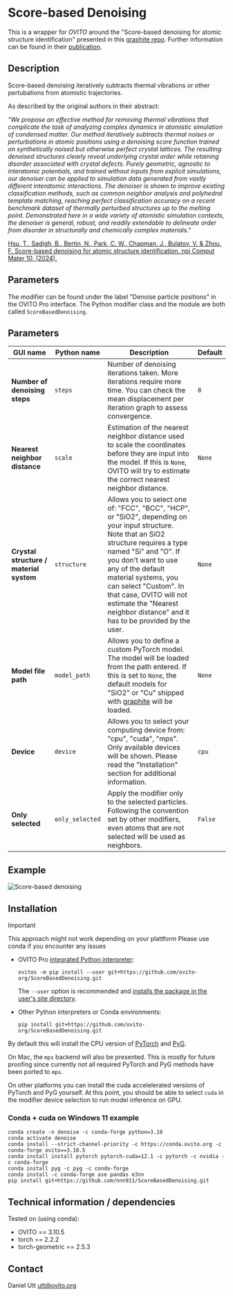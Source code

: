 # Score-based Denoising

This is a wrapper for *OVITO* around the "Score-based denoising for atomic structure identification" presented in this [graphite repo](https://github.com/LLNL/graphite/). Further information can be found in their [publication](https://doi.org/10.1038/s41524-024-01337-z).

## Description

Score-based denoising iteratively subtracts thermal vibrations or other pertubations from atomistic trajectories.

As described by the original authors in their abstract:

*"We propose an effective method for removing thermal vibrations that complicate the task of analyzing complex dynamics in atomistic simulation of condensed matter. Our method iteratively subtracts thermal noises or perturbations in atomic positions using a denoising score function trained on synthetically noised but otherwise perfect crystal lattices. The resulting denoised structures clearly reveal underlying crystal order while retaining disorder associated with crystal defects. Purely geometric, agnostic to interatomic potentials, and trained without inputs from explicit simulations, our denoiser can be applied to simulation data generated from vastly different interatomic interactions. The denoiser is shown to improve existing classification methods, such as common neighbor analysis and polyhedral template matching, reaching perfect classification accuracy on a recent benchmark dataset of thermally perturbed structures up to the melting point. Demonstrated here in a wide variety of atomistic simulation contexts, the denoiser is general, robust, and readily extendable to delineate order from disorder in structurally and chemically complex materials."*

[Hsu, T., Sadigh, B., Bertin, N., Park, C. W., Chapman, J., Bulatov, V. & Zhou, F. Score-based denoising for atomic structure identification. npj Comput Mater 10, (2024).](https://doi.org/10.1038/s41524-024-01337-z)

## Parameters 

The modifier can be found under the label "Denoise particle positions" in the OVITO Pro interface. The Python modifier class and the module are both called `ScoreBasedDenoising`.

## Parameters

| GUI name                                | Python name     | Description                                                                                                                                                                                                                                                                                                                                                         | Default |
|-----------------------------------------|-----------------|---------------------------------------------------------------------------------------------------------------------------------------------------------------------------------------------------------------------------------------------------------------------------------------------------------------------------------------------------------------------|---------|
| **Number of denoising steps**           | `steps`         | Number of denoising iterations taken. More iterations require more time. You can check the mean displacement per iteration graph to assess convergence.                                                                                                                                                                                                             | `8`     |
| **Nearest neighbor distance**           | `scale`         | Estimation of the nearest neighbor distance used to scale the coordinates before they are input into the model. If this is `None`, OVITO will try to estimate the correct nearest neighbor distance.                                                                                                                                                                | `None`  |
| **Crystal structure / material system** | `structure`     | Allows you to select one of: "FCC", "BCC", "HCP", or "SiO2", depending on your input structure. Note that an SiO2 structure requires a type named "Si" and "O". If you don't want to use any of the default material systems, you can select "Custom". In that case, OVITO will not estimate the "Nearest neighbor distance" and it has to be provided by the user. | `None`  |
| **Model file path**                     | `model_path`    | Allows you to define a custom PyTorch model. The model will be loaded from the path entered. If this is set to `None`, the default models for "SiO2" or "Cu" shipped with [graphite](https://github.com/LLNL/graphite/) will be loaded.                                                                                                                             | `None`  |
| **Device**                              | `device`        | Allows you to select your computing device from: "cpu", "cuda", "mps". Only available devices will be shown. Please read the "Installation" section for additional information.                                                                                                                                                                                     | `cpu`   |
| **Only selected**                       | `only_selected` | Apply the modifier only to the selected particles. Following the convention set by other modifiers, even atoms that are not selected will be used as neighbors.                                                                                                                                                                                                     | `False` |

## Example

![Score-based denoising](examples/fcc_gb_example_comparison.png)

## Installation

> [!IMPORTANT]  
> This approach might not work depending on your plattform 
> Please use conda if you encounter any issues

- OVITO Pro [integrated Python interpreter](https://docs.ovito.org/python/introduction/installation.html#ovito-pro-integrated-interpreter):
  ```
  ovitos -m pip install --user git+https://github.com/ovito-org/ScoreBasedDenoising.git
  ``` 
  The `--user` option is recommended and [installs the package in the user's site directory](https://pip.pypa.io/en/stable/user_guide/#user-installs).

- Other Python interpreters or Conda environments:
  ```
  pip install git+https://github.com/ovito-org/ScoreBasedDenoising.git
  ```

By default this will install the CPU version of [PyTorch](https://pytorch.org/get-started/locally/) and [PyG](https://pytorch-geometric.readthedocs.io). 

On Mac, the `mps` backend will also be presented. This is mostly for future proofing since currently not all required PyTorch and PyG methods have been ported to `mps`.

On other platforms you can install the cuda accelelerated versions of PyTorch and PyG yourself. At this point, you should be able to select `cuda` in the modifier device selection to run model inference on GPU.

### Conda + cuda on Windows 11 example

```
conda create -n denoise -c conda-forge python=3.10
conda activate denoise
conda install --strict-channel-priority -c https://conda.ovito.org -c conda-forge ovito==3.10.5
conda install install pytorch pytorch-cuda=12.1 -c pytorch -c nvidia -c conda-forge
conda install pyg -c pyg -c conda-forge
conda install -c conda-forge ase pandas e3nn
pip install git+https://github.com/nnn911/ScoreBasedDenoising.git
```

## Technical information / dependencies
Tested on (using conda):
- OVITO == 3.10.5
- torch == 2.2.2
- torch-geometric == 2.5.3

## Contact
Daniel Utt utt@ovito.org
